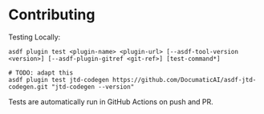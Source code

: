 # Contributing

Testing Locally:

```shell
asdf plugin test <plugin-name> <plugin-url> [--asdf-tool-version <version>] [--asdf-plugin-gitref <git-ref>] [test-command*]

# TODO: adapt this
asdf plugin test jtd-codegen https://github.com/DocumaticAI/asdf-jtd-codegen.git "jtd-codegen --version"
```

Tests are automatically run in GitHub Actions on push and PR.
